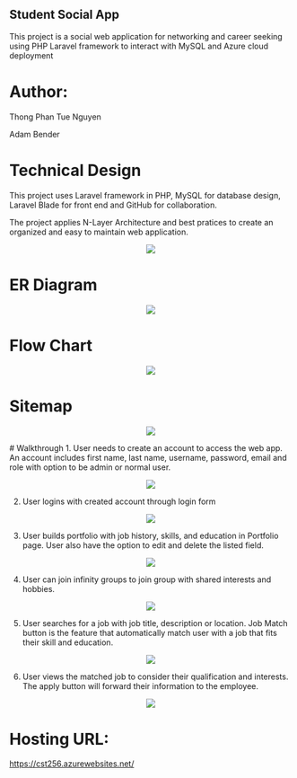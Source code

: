## Student Social App
<p>This project is a social web application for networking and career seeking using PHP Laravel framework to interact with MySQL and Azure cloud deployment</p>

# Author:
 <p> Thong Phan Tue Nguyen </p>
 <p> Adam Bender </p>

# Technical Design
<p>This project uses Laravel framework in PHP, MySQL for database design, Laravel Blade for front end and GitHub for collaboration. </p>
<p> The project applies N-Layer Architecture and best pratices to create an organized and easy to maintain web application. </p>

<p align="center">
 <img src="CST256-CLCProject/Diagrams/N-Layer.png"/>
 </p>


# ER Diagram
<p align="center">
 <img src="CST256-CLCProject/Diagrams/ER-Diagram.png"/>
 </p>

# Flow Chart 

<p align="center">
 <img src="CST256-CLCProject/Diagrams/Flowchart.png"/>
 </p>
 
 # Sitemap
 
 <p align="center">
 <img src="CST256-CLCProject/Diagrams/Sitemap.png"/>
 </p>
# Walkthrough
1. User needs to create an account to access the web app. An account includes first name, last name, username, password, email and role with option to be admin or normal user. 
<p align="center">
 <img src="CST256-CLCProject/Diagrams/RegisterForm.png"/>
 </p>


2. User logins with created account through login form

<p align="center">
 <img src="CST256-CLCProject/Diagrams/LoginForm.png"/>
 </p>

3. User builds portfolio with job history, skills, and education in Portfolio page. User also have the option to edit and delete the listed field. 

<p align="center">
 <img src="CST256-CLCProject/Diagrams/Portfolio.png"/>
 </p>


4. User can join infinity groups to join group with shared interests and hobbies. 

<p align="center">
 <img src="CST256-CLCProject/Diagrams/GroupSForm.png"/>
 </p>

5. User searches for a job with job title, description or location. Job Match button is the feature that automatically match user with a job that fits their skill and education. 

<p align="center">
 <img src="CST256-CLCProject/Diagrams/JobSearch.png"/>
 </p>


6. User views the matched job to consider their qualification and interests. The apply button will forward their information to the employee. 
<p align="center">
 <img src="CST256-CLCProject/Diagrams/FoundJob.png"/>
 </p>

# Hosting URL: 
https://cst256.azurewebsites.net/


